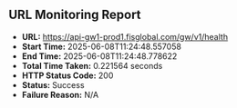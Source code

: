 ## URL Monitoring Report

- **URL:** https://api-gw1-prod1.fisglobal.com/gw/v1/health
- **Start Time:** 2025-06-08T11:24:48.557058
- **End Time:** 2025-06-08T11:24:48.778622
- **Total Time Taken:** 0.221564 seconds
- **HTTP Status Code:** 200
- **Status:** Success
- **Failure Reason:** N/A
